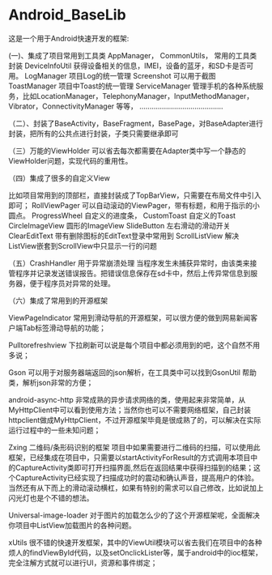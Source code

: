 Android_BaseLib
===============

这是一个用于Android快速开发的框架:

(一)、集成了项目常用到工具类
AppManager， CommonUtils， 常用的工具类封装 
DeviceInfoUtil 获得设备相关的信息，IMEI，设备的蓝牙，和SD卡是否可用。 
LogManager  项目Log的统一管理 
Screenshot 可以用于截图 
ToastManager  项目中Toast的统一管理 
ServiceManager  管理手机的各种系统服务，比如LocationManager，TelephonyManager，InputMethodManager，Vibrator，ConnectivityManager 
等等， .........................................  

（二）、封装了BaseActivity，BaseFragment，BasePage，对BaseAdapter进行封装，把所有的公共点进行封装，子类只需要继承即可 

（三）万能的ViewHolder   可以省去每次都需要在Adapter类中写一个静态的ViewHolder问题，实现代码的重用性。 

（四）集成了很多的自定义View  

比如项目常用到的顶部栏，直接封装成了TopBarView，只需要在布局文件中引入即可； 
RollViewPager 可以自动滚动的ViewPager，带有标题，和用于指示的小圆点。 
ProgressWheel 自定义的进度条，
CustomToast  自定义的Toast 
CircleImageView  圆形的ImageView
SlideButton  左右滑动的滑动开关 
ClearEditText  带有删除图标的EditText登录中常用到 
ScrollListView  解决ListView嵌套到ScrollView中只显示一行的问题   

（五）CrashHandler 用于异常崩溃处理  当程序发生未捕获异常时，由该类来接管程序并记录发送错误报告。把错误信息保存在sd卡中，然后上传异常信息到服务器，便于程序员对异常的处理。

（六）集成了常用到的开源框架 

ViewPageIndicator  常用到滑动导航的开源框架，可以很方便的做到网易新闻客户端Tab标签滑动导航的功能；

Pulltorefreshview   下拉刷新可以说是每个项目中都必须用到的吧，这个自然不用多说； 

Gson    可以用于对服务器端返回的json解析，在工具类中可以找到GsonUtil 帮助类，解析json非常的方便；

android-async-http   非常成熟的异步请求网络的类，使用起来非常简单，从MyHttpClient中可以看到使用方法；当然你也可以不需要网络框架，自己封装httpclient做成MyHttpClient，不过开源框架毕竟是很成熟了的，可以解决在实际运行过程中的一些未知问题；

Zxing   二维码/条形码识别的框架  项目中如果需要进行二维码的扫描，可以使用此框架，已经集成在项目中，只需要以startActivityForResult的方式调用本项目中的CaptureActivity类即可打开扫描界面,然后在返回结果中获得扫描到的结果；这个CaptureActivity已经实现了扫描成功时的震动和确认声音，提高用户的体验。当然还有从下而上的滑动滚动横杠，如果有特别的需求可以自己修改，比如说加上闪光灯也是个不错的想法。 

Universal-image-loader  对于图片的加载怎么少的了这个开源框架呢，全面解决你项目中ListView加载图片的各种问题。 

xUtils   很不错的快速开发框架，其中的ViewUtil模块可以省去我们在项目中的各种烦人的findViewById代码，以及setOnclickLister等，属于android中的ioc框架，完全注解方式就可以进行UI，资源和事件绑定；
